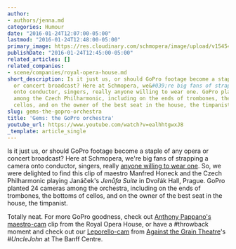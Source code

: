 ```yaml
---
author:
- authors/jenna.md
categories: Humour
date: "2016-01-24T12:07:00-05:00"
lastmod: "2016-01-24T12:48:00-05:00"
primary_image: https://res.cloudinary.com/schmopera/image/upload/v1545409169/media/webhook-uploads/1453656876303/2016-01-24--GoPro.jpg.jpg
publishDate: "2016-01-24T12:45:00-05:00"
related_articles: []
related_companies:
- scene/companies/royal-opera-house.md
short_description: Is it just us, or should GoPro footage become a staple of any opera
  or concert broadcast? Here at Schmopera, we&#039;re big fans of strapping a camera
  onto conductor, singers, really anyone willing to wear one. GoPro planted 24 cameras
  among the Czech Philharmonic, including on the ends of trombones, the bottoms of
  cellos, and on the owner of the best seat in the house, the timpanist.
slug: gems-the-gopro-orchestra
title: 'Gems: the GoPro orchestra'
youtube_url: https://www.youtube.com/watch?v=ealhhtgwxJ8
_template: article_single
---
```


Is it just us, or should GoPro footage become a staple of any opera or concert broadcast? Here at Schmopera, we're big fans of strapping a camera onto conductor, singers, really [anyone willing to wear one](https://www.youtube.com/watch?v=NQ1A3Dfi-Wo). So, we were delighted to find this clip of maestro Manfred Honeck and the Czech Philharmonic playing Janáček's *Jenůfa Suite* in Dvořák Hall, Prague. GoPro planted 24 cameras among the orchestra, including on the ends of trombones, the bottoms of cellos, and on the owner of the best seat in the house, the timpanist. 

Totally neat. For more GoPro goodness, check out [Anthony Pappano's maestro-cam](https://www.youtube.com/watch?v=JiIo16E1VtY) clip from the Royal Opera House, or have a #throwback moment and check out our [Leporello-cam](https://www.youtube.com/watch?v=NQ1A3Dfi-Wo) from [Against the Grain Theatre](/scene/companies/against-the-grain-theatre/)'s *#UncleJohn* at The Banff Centre.
